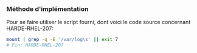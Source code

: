 ### Méthode d'implémentation
Pour se faire utiliser le script fourni, dont voici le code source concernant HARDE-RHEL-207:
```bash
mount | grep -q -E '/var/log\s' || exit 7
# Fin: HARDE-RHEL-207
```
